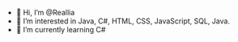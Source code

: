 - 👋 Hi, I’m @Reallia
- 👀 I’m interested in Java, C#, HTML, CSS, JavaScript, SQL, Java.
- 🌱 I’m currently learning C#
<!--- 💞️ I’m looking to collaborate on ...
- 📫 How to reach me ...
--->

<!---
Reallia/Reallia is a ✨ special ✨ repository because its `README.md` (this file) appears on your GitHub profile.
You can click the Preview link to take a look at your changes.
--->
